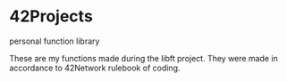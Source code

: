 # 42Projects

personal function library

These are my functions made during the libft project. They were made in accordance to 42Network rulebook of coding.
